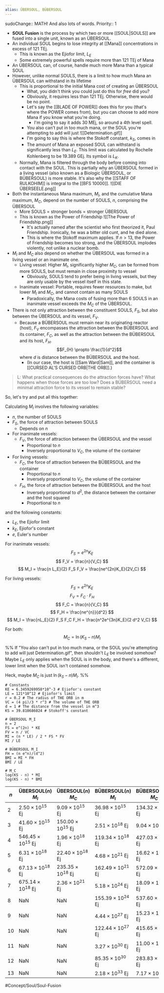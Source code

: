 ```yaml
---
alias: ÜBERSOUL, BÜBERSOUL
---
```

sudoChange:: MATH! And also lots of words.
Priority:: 1

- **SOUL Fusion** is the process by which two or more [[SOUL|SOULS]] are fused into a single unit, known as an ÜBERSOUL.
- An individual SOUL begins to lose integrity at [[Mana]] concentrations in excess of 121 TEj.
	- This is known as the Ejiofor limit, $L_E$
	- Some extremely powerful spells require more than 121 TEj of Mana
- An ÜBERSOUL can, of course, handle much more Mana than a typical SOUL
- However, unlike normal SOULS, there is a limit to how much Mana an ÜBERSOUL can withstand in its lifetime
	- This is proportional to the initial Mana cost of creating an ÜBERSOUL
		- What, you didn't think you could just do this for *free* did you?
		- Obviously, it requires less than 121 TEj. Otherwise, there would be no point.
		- Let's say the [[BLADE OF POWER]] does this for you (that's where the POWER comes from), but you can choose to add more Mana if you know what you're doing.
			- I'm going to say it adds 30 MEj, so around a 4th level spell.
		- You also can't put in too much mana, or the SOUL you're attempting to add will just ![[Determination.gif]]
		- I'm going to say this is where the Stokoff constant, $k_S$, comes in
		- The amount of Mana an exposed SOUL can withstand is significantly less than $L_E$. This limit was calculated by Rochelle Kohlenberg to be 19.389 GEj. Its symbol is $L_K$.
	- Normally, Mana is filtered through the body before coming into contact with the SOUL. This is partially why an ÜBERSOUL formed in a living vessel (also known as a Biologic ÜBERSOUL, or BÜBERSOUL) is more stable. It's also why the [[STAFF OF RULKOHIM]] is integral to the [[BFS 10000]]. ![[DIE ÜBERSEELE.png]]
- Both the instantaneous Mana maximum, $M_I$, and the cumulative Mana maximum, $M_C$, depend on the number of SOULS, $n$, comprising the ÜBERSOUL
	- More SOULS = stronger bonds = stronger ÜBERSOUL
	- This is known as the Power of Friendship ![[The Power of Friendship.png]]
		- It's actually named after the scientist who first theorized it, Paul Friendship. Ironically, he was a bitter old cunt, and he died alone.
		- This is where the Stokoff maximum applies. If $n>13$, the Power of Friendship becomes too strong, and the ÜBERSOUL implodes violently, not unlike a nuclear bomb.
- $M_I$ and $M_C$ also depend on whether the ÜBERSOUL was formed in a living vessel or an inanimate one.
	- Living vessel: Higher $M_I$, significantly higher $M_C$, can be formed from more SOULS, but must remain in close proximity to vessel
		- Obviously, SOULS tend to prefer being in living vessels, but they are only usable by the vessel itself in this state.
	- Inanimate vessel: Portable, requires fewer resources to make, but lower $M_I$ and $M_C$, and cannot contain as many SOULS
		- Paradoxically, the Mana costs of fusing more than 6 SOULS in an inanimate vessel exceeds the $M_C$ of the ÜBERSOUL.
- There is not only attraction between the constituent SOULS, $F_S$, but also between the ÜBERSOUL and its vessel, $F_V$.
	- Because a BÜBERSOUL must remain near its originating reactor (host), $F_V$ encompasses the attraction between the BÜBERSOUL and its container, $F_C$, as well as the attraction between the BÜBERSOUL and its host, $F_H$. $$F_{H} \propto \frac{1}{d^2}$$ where $d$ is distance between the BÜBERSOUL and the host.
		- (In our case, the host is [[Sam Ward|Sam]], and the container is [[CURSED AL'S CURSED ORB|THE ORB]].)

> L: What practical consequences do the attraction forces have? What happens when those forces are too low? Does a BÜBERSOUL need a minimal attraction force to its vessel to remain stable?

So, let's try and put all this together:

Calculating $M_I$ involves the following variables:
- $n$, the number of SOULS
- $F_S$, the force of attraction between SOULS
	- Depends on $n$
- For inanimate vessels:
	- $F_V$, the force of attraction between the ÜBERSOUL and the vessel
		- Proportional to $n$
		- Inversely proportional to $V_C$, the volume of the container
- For living vessels:
	- $F_C$, the force of attraction between the BÜBERSOUL and the container
		- Proportional to $n$
		- Inversely proportional to $V_C$, the volume of the container
	- $F_H$, the force of attraction between the BÜBERSOUL and the host
		- Inversely proportional to $d^2$, the distance between the container and the host squared
		- Proportional to $n$

and the following constants:
- $L_E$, the Ejiofor limit
- $k_E$, Ejiofor's constant
- $e$, Euler's number

For inanimate vessels:
$$
F_S = e^{2n}K_E
$$
$$
F_V = \frac{n}{V_C}
$$
$$
M_I = \frac{n L_E}{2} F_S F_V = \frac{ne^{2n}K_E}{2V_C}
$$

For living vessels:
$$
F_S = e^{2n}K_E
$$
$$
F_V = F_C \cdot F_H
$$
$$
F_C = \frac{n}{V_C}
$$
$$
F_H = \frac{ne^{n}}{d^2}
$$
$$
M_I = \frac{nL_E}{2} F_S F_C F_H = \frac{n^2e^{3n}K_E}{2 d^2 V_C}
$$

For both: $$M_C = \ln(K_S - n) M_I$$

%%
If "You also can't put in too much mana, or the SOUL you're attempting to add will just Determination.gif", then shouldn't $L_E$ be involved somehow? Maybe $L_E$ only applies when the SOUL is in the body, and there's a different, lower limit when the SOUL isn't contained somehow.

Heck, maybe $M_C$ is just $\ln(k_S - n) M_I$.
%%

```math-tex
# Constants
KE = 6.3459269958*10^-3 # Ejiofor's constant
LE = 121*10^12 # Ejiofor's limit
r = 0.2 # The radius of THE ORB in m
VC = (4 pi)/3 * r^3 # The volume of THE ORB
d = 1 # The distance from the vessel in m^3
KS = 39.810686024 # Stokoff's constant

# ÜBERSOUL M_I
n = 2
FS = e^(2n) * KE
FV = n / VC
MI = (n * LE) / 2 * FS * FV
MI / LE

# BÜBERSOUL M_I
FH = (n e^n)/(d^2)
BMI = MI * FH
BMI / LE

# M_C
log(KS - n) * MI
log(KS - n) * BMI
```

| $n$  | ÜBERSOUL($n$) $M_I$ | ÜBERSOUL($n$) $M_C$ | BÜBERSOUL($n$) $M_I$ | BÜBERSOUL($n$) $M_C$ |
|----|-----------------|----------------|------------------|------------------|
| 2  | $2.50 \times 10^{15}$ Ej    | $9.09 \times 10^{15}$ Ej    | $36.98 \times 10^{15}$ Ej    | $134.32 \times 10^{15}$ Ej    |
| 3  | $41.60 \times 10^{15}$ Ej   | $150.00 \times 10^{15}$ Ej  | $2.51 \times 10^{18}$ Ej     | $9.04 \times 10^{18}$ Ej      |
| 4  | $546.45 \times 10^{15}$ Ej  | $1.96 \times 10^{18}$ Ej    | $119.34 \times 10^{18}$ Ej   | $427.03 \times 10^{18}$ Ej    |
| 5  | $6.31 \times 10^{18}$ Ej    | $22.40 \times 10^{18}$ Ej   | $4.68 \times 10^{21}$ Ej     | $16.62 \times 10^{21}$ Ej     |
| 6  | $67.13 \times 10^{18}$ Ej   | $235.35 \times 10^{18}$ Ej  | $162.49 \times 10^{21}$ Ej   | $572.09 \times 10^{21}$ Ej    |
| 7  | $675.14 \times 10^{18}$ Ej  | $2.36 \times 10^{21}$ Ej    | $5.18 \times 10^{24}$ Ej     | $18.09 \times 10^{24}$ Ej     |
| 8  | NaN             | NaN            | $155.39 \times 10^{24}$ Ej   | $537.60 \times 10^{24}$ Ej    |
| 9  | NaN             | NaN            | $4.44 \times 10^{27}$ Ej     | $15.23 \times 10^{27}$ Ej     |
| 10 | NaN             | NaN            | $122.44 \times 10^{27}$ Ej   | $415.65 \times 10^{27}$ Ej    |
| 11 | NaN             | NaN            | $3.27 \times 10^{30}$ Ej     | $11.00 \times 10^{30}$ Ej     |
| 12 | NaN             | NaN            | $85.35 \times 10^{30}$ Ej    | $283.83 \times 10^{30}$ Ej    |
| 13 | NaN             | NaN            | $2.18 \times 10^{33}$ Ej     | $7.17 \times 10^{33}$ Ej      |

#Concept/Soul/Soul-Fusion 